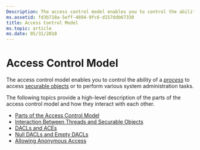 ```yaml
---
Description: The access control model enables you to control the ability of a process to access securable objects or to perform various system administration tasks.
ms.assetid: fd3b718a-5eff-4894-9fc6-d157ddb67330
title: Access Control Model
ms.topic: article
ms.date: 05/31/2018
---
```


# Access Control Model

The access control model enables you to control the ability of a [*process*](/windows/desktop/SecGloss/p-gly) to access [securable objects](securable-objects.md) or to perform various system administration tasks.

The following topics provide a high-level description of the parts of the access control model and how they interact with each other.

-   [Parts of the Access Control Model](access-control-components.md)
-   [Interaction Between Threads and Securable Objects](interaction-between-threads-and-securable-objects.md)
-   [DACLs and ACEs](dacls-and-aces.md)
-   [Null DACLs and Empty DACLs](null-dacls-and-empty-dacls.md)
-   [Allowing Anonymous Access](allowing-anonymous-access.md)

 

 